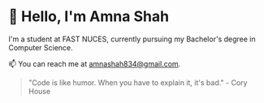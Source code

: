 # 👋 Hello, I'm Amna Shah

I'm a student at FAST NUCES, currently pursuing my Bachelor's degree in Computer Science.

📫 You can reach me at amnashah834@gmail.com.

> "Code is like humor. When you have to explain it, it's bad." - Cory House


<!--
**amnashah110/amnashah110** is a ✨ _special_ ✨ repository because its `README.md` (this file) appears on your GitHub profile.

Here are some ideas to get you started:

- 🔭 I’m currently working on ...
- 🌱 I’m currently learning ...
- 👯 I’m looking to collaborate on ...
- 🤔 I’m looking for help with ...
- 💬 Ask me about ...
- 📫 How to reach me: ...
- 😄 Pronouns: ...
- ⚡ Fun fact: ...
-->

